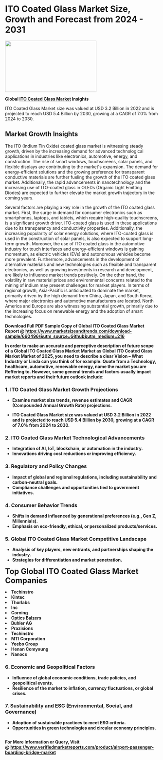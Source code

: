 <H1>ITO Coated Glass Market Size, Growth and Forecast from 2024 - 2031</H1><img class="aligncenter size-medium wp-image-584254" src="https://thirdeyenews.in/wp-content/uploads/2024/09/Global-Market-Research-300x168.jpeg" alt="" width="300" height="168" /><p><strong>Global&nbsp;<a href="https://www.marketsizeandtrends.com/download-sample/660496/&amp;utm_source=Github&utm_medium=216">ITO Coated Glass Market</a> Insights</strong></p><p>ITO Coated Glass Market size was valued at USD 3.2 Billion in 2022 and is projected to reach USD 5.4 Billion by 2030, growing at a CAGR of 7.0% from 2024 to 2030.</p><p><h2>Market Growth Insights</h2> <p>The ITO (Indium Tin Oxide) coated glass market is witnessing steady growth, driven by the increasing demand for advanced technological applications in industries like electronics, automotive, energy, and construction. The rise of smart windows, touchscreens, solar panels, and flexible displays are contributing to the market's expansion. The demand for energy-efficient solutions and the growing preference for transparent conductive materials are further fueling the growth of the ITO coated glass market. Additionally, the rapid advancements in nanotechnology and the increasing use of ITO-coated glass in OLEDs (Organic Light Emitting Diodes) are expected to further elevate the market growth trajectory in the coming years.</p> <p><strong></strong></p> <p>Several factors are playing a key role in the growth of the ITO coated glass market. First, the surge in demand for consumer electronics such as smartphones, laptops, and tablets, which require high-quality touchscreens, is a significant growth driver. ITO-coated glass is used in these applications due to its transparency and conductivity properties. Additionally, the increasing popularity of solar energy solutions, where ITO-coated glass is used in the construction of solar panels, is also expected to support long-term growth. Moreover, the use of ITO coated glass in the automotive industry for touch interfaces and energy-efficient windows is gaining momentum, as electric vehicles (EVs) and autonomous vehicles become more prevalent. Furthermore, advancements in the development of alternative materials and new technologies such as flexible and transparent electronics, as well as growing investments in research and development, are likely to influence market trends positively. On the other hand, the volatility in raw material prices and environmental concerns related to the mining of indium may present challenges for market players. In terms of regional growth, Asia-Pacific is anticipated to dominate the market, primarily driven by the high demand from China, Japan, and South Korea, where major electronics and automotive manufacturers are located. North America and Europe are also witnessing substantial growth, primarily due to the increasing focus on renewable energy and the adoption of smart technologies. <p><strong></p><p><span class=""><strong>Download Full PDF Sample Copy of Global ITO Coated Glass Market Report</strong> @ <a href="https://www.marketsizeandtrends.com/download-sample/660496/&amp;utm_source=Github&utm_medium=216" target="_blank">https://www.marketsizeandtrends.com/download-sample/660496/&amp;utm_source=Github&utm_medium=216</a></span></p><p>In order to make an accurate and perceptive description of future scope of a Global&nbsp;ITO Coated Glass Market Market as Global&nbsp;ITO Coated Glass Market Market of 2025, you need to describe a clear Vision &ndash; What Industry or Linda can you think of for example: Quote from a Technology, healthcare, automotive, renewable energy, name the market you are Reffering to. However, some general trends and factors usually impact market reports and their future outlook include:</p><h3>1.&nbsp;<strong>ITO Coated Glass Market Growth Projections</strong></h3><ul><li>Examine market size trends, revenue estimates and CAGR (Compounded Annual Growth Rate) projections.</li><li><p>ITO Coated Glass Market size was valued at USD 3.2 Billion in 2022 and is projected to reach USD 5.4 Billion by 2030, growing at a CAGR of 7.0% from 2024 to 2030.</p></li></ul><h3>2.&nbsp;<strong>ITO Coated Glass Market Technological Advancements</strong></h3><ul><li>Integration of AI, IoT, blockchain, or automation in the industry.</li><li>Innovations driving cost reductions or improving efficiency.</li></ul><h3>3.&nbsp;<strong>Regulatory and Policy Changes</strong></h3><ul><li>Impact of global and regional regulations, including sustainability and carbon-neutral goals.</li><li>Compliance challenges and opportunities tied to government initiatives.</li></ul><h3>4.&nbsp;<strong>Consumer Behavior Trends</strong></h3><ul><li>Shifts in demand influenced by generational preferences (e.g., Gen Z, Millennials).</li><li>Emphasis on eco-friendly, ethical, or personalized products/services.</li></ul><h3>5.&nbsp;<strong>Global ITO Coated Glass Market Competitive Landscape</strong></h3><ul><li>Analysis of key players, new entrants, and partnerships shaping the industry.</li><li>Strategies for differentiation and market penetration.</li></ul><p data-pm-slice="1 1 []"><span style="color: inherit; font-family: inherit; font-size: 25px;">Top Global ITO Coated Glass Market Companies</span></p><div class="" data-test-id=""><p><li>Techinstro</li><li> Kintec</li><li> Thorlabs</li><li> Inc</li><li> Corning</li><li> Optics Balzers</li><li> Buhler AG</li><li> Prazisions</li><li> Techinstro</li><li> MTI Corporation</li><li> Yeebo Group</li><li> Henan Comyoung</li><li> Nanocs</li></p></div><h3>6.&nbsp;<strong>Economic and Geopolitical Factors</strong></h3><ul><li>Influence of global economic conditions, trade policies, and geopolitical events.</li><li>Resilience of the market to inflation, currency fluctuations, or global crises.</li></ul><h3>7.&nbsp;<strong>Sustainability and ESG (Environmental, Social, and Governance)</strong></h3><ul><li>Adoption of sustainable practices to meet ESG criteria.</li><li>Opportunities in green technologies and circular economy principles.</li></ul><h2><strong style="font-size: 14px;">For More Information or Query, Visit @&nbsp;</strong><a style="background-color: #ffffff; font-size: 14px;" href="https://www.marketsizeandtrends.com/report/ito-coated-glass-market/" target="_blank">https://www.verifiedmarketreports.com/product/airport-passenger-boarding-bridge-market</a></h2>
